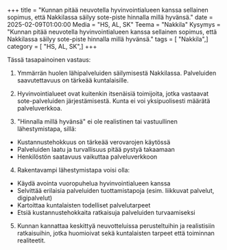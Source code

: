 +++
title = "Kunnan pitää neuvotella hyvinvointialueen kanssa sellainen sopimus, että Nakkilassa säilyy sote-piste hinnalla millä hyvänsä."
date = 2025-02-09T01:00:00
Media = "HS, AL, SK"
Teema = "Nakkila"
Kysymys = "Kunnan pitää neuvotella hyvinvointialueen kanssa sellainen sopimus, että Nakkilassa säilyy sote-piste hinnalla millä hyvänsä."
tags = [ "Nakkila",]
category = [ "HS, AL, SK",]
+++

Tässä tasapainoinen vastaus:

1. Ymmärrän huolen lähipalveluiden säilymisestä Nakkilassa. Palveluiden saavutettavuus on tärkeää kuntalaisille.

2. Hyvinvointialueet ovat kuitenkin itsenäisiä toimijoita, jotka vastaavat sote-palveluiden järjestämisestä. Kunta ei voi yksipuolisesti määrätä palveluverkkoa.

3. "Hinnalla millä hyvänsä" ei ole realistinen tai vastuullinen lähestymistapa, sillä:
- Kustannustehokkuus on tärkeää verovarojen käytössä
- Palveluiden laatu ja turvallisuus pitää pystyä takaamaan
- Henkilöstön saatavuus vaikuttaa palveluverkkoon

4. Rakentavampi lähestymistapa voisi olla:
- Käydä avointa vuoropuhelua hyvinvointialueen kanssa
- Selvittää erilaisia palveluiden tuottamistapoja (esim. liikkuvat palvelut, digipalvelut)
- Kartoittaa kuntalaisten todelliset palvelutarpeet
- Etsiä kustannustehokkaita ratkaisuja palveluiden turvaamiseksi

5. Kunnan kannattaa keskittyä neuvotteluissa perusteltuihin ja realistisiin ratkaisuihin, jotka huomioivat sekä kuntalaisten tarpeet että toiminnan realiteetit.